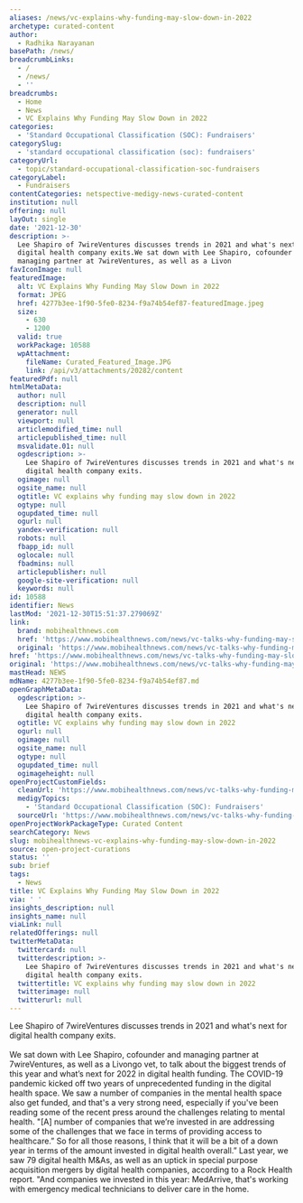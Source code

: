 ```yaml
---
aliases: /news/vc-explains-why-funding-may-slow-down-in-2022
archetype: curated-content
author:
  - Radhika Narayanan
basePath: /news/
breadcrumbLinks:
  - /
  - /news/
  - ''
breadcrumbs:
  - Home
  - News
  - VC Explains Why Funding May Slow Down in 2022
categories:
  - 'Standard Occupational Classification (SOC): Fundraisers'
categorySlug:
  - 'standard occupational classification (soc): fundraisers'
categoryUrl:
  - topic/standard-occupational-classification-soc-fundraisers
categoryLabel:
  - Fundraisers
contentCategories: netspective-medigy-news-curated-content
institution: null
offering: null
layOut: single
date: '2021-12-30'
description: >-
  Lee Shapiro of 7wireVentures discusses trends in 2021 and what's next for
  digital health company exits.We sat down with Lee Shapiro, cofounder and
  managing partner at 7wireVentures, as well as a Livon
favIconImage: null
featuredImage:
  alt: VC Explains Why Funding May Slow Down in 2022
  format: JPEG
  href: 4277b3ee-1f90-5fe0-8234-f9a74b54ef87-featuredImage.jpeg
  size:
    - 630
    - 1200
  valid: true
  workPackage: 10588
  wpAttachment:
    fileName: Curated_Featured_Image.JPG
    link: /api/v3/attachments/20282/content
featuredPdf: null
htmlMetaData:
  author: null
  description: null
  generator: null
  viewport: null
  articlemodified_time: null
  articlepublished_time: null
  msvalidate.01: null
  ogdescription: >-
    Lee Shapiro of 7wireVentures discusses trends in 2021 and what's next for
    digital health company exits.
  ogimage: null
  ogsite_name: null
  ogtitle: VC explains why funding may slow down in 2022
  ogtype: null
  ogupdated_time: null
  ogurl: null
  yandex-verification: null
  robots: null
  fbapp_id: null
  oglocale: null
  fbadmins: null
  articlepublisher: null
  google-site-verification: null
  keywords: null
id: 10588
identifier: News
lastMod: '2021-12-30T15:51:37.279069Z'
link:
  brand: mobihealthnews.com
  href: 'https://www.mobihealthnews.com/news/vc-talks-why-funding-may-slow-down-2022'
  original: 'https://www.mobihealthnews.com/news/vc-talks-why-funding-may-slow-down-2022'
href: 'https://www.mobihealthnews.com/news/vc-talks-why-funding-may-slow-down-2022'
original: 'https://www.mobihealthnews.com/news/vc-talks-why-funding-may-slow-down-2022'
mastHead: NEWS
mdName: 4277b3ee-1f90-5fe0-8234-f9a74b54ef87.md
openGraphMetaData:
  ogdescription: >-
    Lee Shapiro of 7wireVentures discusses trends in 2021 and what's next for
    digital health company exits.
  ogtitle: VC explains why funding may slow down in 2022
  ogurl: null
  ogimage: null
  ogsite_name: null
  ogtype: null
  ogupdated_time: null
  ogimageheight: null
openProjectCustomFields:
  cleanUrl: 'https://www.mobihealthnews.com/news/vc-talks-why-funding-may-slow-down-2022'
  medigyTopics:
    - 'Standard Occupational Classification (SOC): Fundraisers'
  sourceUrl: 'https://www.mobihealthnews.com/news/vc-talks-why-funding-may-slow-down-2022'
openProjectWorkPackageType: Curated Content
searchCategory: News
slug: mobihealthnews-vc-explains-why-funding-may-slow-down-in-2022
source: open-project-curations
status: ''
sub: brief
tags:
  - News
title: VC Explains Why Funding May Slow Down in 2022
via: ' '
insights_description: null
insights_name: null
viaLink: null
relatedOfferings: null
twitterMetaData:
  twittercard: null
  twitterdescription: >-
    Lee Shapiro of 7wireVentures discusses trends in 2021 and what's next for
    digital health company exits.
  twittertitle: VC explains why funding may slow down in 2022
  twitterimage: null
  twitterurl: null
---
```

<p>Lee Shapiro of 7wireVentures discusses trends in 2021 and what's next for digital health company exits.<br><br>We sat down with Lee Shapiro, cofounder and managing partner at 7wireVentures, as well as a Livongo vet, to talk about the biggest trends of this year and what’s next for 2022 in digital health funding.
The COVID-19 pandemic kicked off two years of unprecedented funding in the digital health space.
We saw a number of companies in the mental health space also get funded, and that's a very strong need, especially if you've been reading some of the recent press around the challenges relating to mental health.
"[A] number of companies that we’re invested in are addressing some of the challenges that we face in terms of providing access to healthcare.”
So for all those reasons, I think that it will be a bit of a down year in terms of the amount invested in digital health overall.”
Last year, we saw 79 digital health M&amp;As, as well as an uptick in special purpose acquisition mergers by digital health companies, according to a Rock Health report.
"And companies we invested in this year: MedArrive, that's working with emergency medical technicians to deliver care in the home.</p>